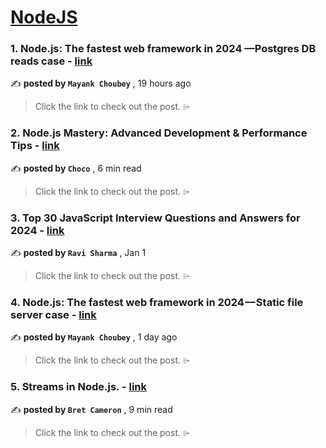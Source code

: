 
<h1><a href=https://medium.com/tag/nodejs/recommended target="_blank" rel="noopener noreferrer">NodeJS</a></h1>
<h3>1. Node.js: The fastest web framework in 2024 —Postgres DB reads case - <a href=https://medium.com/deno-the-complete-reference/node-js-the-fastest-web-framework-in-2024-postgres-db-reads-case-c3574581cc5d?source=tag_recommended_feed---------0-84----------nodejs----------021a4714_3de1_45c2_94cd_d5aae4566231------- target="_blank" rel="noopener noreferrer">link</a></h3>

✍️ **posted by `Mayank Choubey`** <date> , 19 hours ago</date>

<blockquote>Click the link to check out the post. ⌲</blockquote>

<h3>2. Node.js Mastery: Advanced Development & Performance Tips - <a href=https://medium.com/@Choco23/node-js-mastery-advanced-development-performance-tips-da07355c1e8a?source=tag_recommended_feed---------1-107----------nodejs----------021a4714_3de1_45c2_94cd_d5aae4566231------- target="_blank" rel="noopener noreferrer">link</a></h3>

✍️ **posted by `Choco`** <date> , 6 min read</date>

<blockquote>Click the link to check out the post. ⌲</blockquote>

<h3>3. Top 30 JavaScript Interview Questions and Answers for 2024 - <a href=https://medium.com/@javascriptcentric/top-30-javascript-interview-questions-and-answers-for-2024-7f1e2d1d0638?source=tag_recommended_feed---------2-85----------nodejs----------021a4714_3de1_45c2_94cd_d5aae4566231------- target="_blank" rel="noopener noreferrer">link</a></h3>

✍️ **posted by `Ravi Sharma`** <date> , Jan 1</date>

<blockquote>Click the link to check out the post. ⌲</blockquote>

<h3>4. Node.js: The fastest web framework in 2024 — Static file server case - <a href=https://medium.com/deno-the-complete-reference/node-js-the-fastest-web-framework-in-2024-static-file-server-case-9659c473b5ac?source=tag_recommended_feed---------3-84----------nodejs----------021a4714_3de1_45c2_94cd_d5aae4566231------- target="_blank" rel="noopener noreferrer">link</a></h3>

✍️ **posted by `Mayank Choubey`** <date> , 1 day ago</date>

<blockquote>Click the link to check out the post. ⌲</blockquote>

<h3>5. Streams in Node.js. - <a href=https://medium.com/gitconnected/an-introduction-to-streams-in-node-js-e021650f0440?source=tag_recommended_feed---------4-107----------nodejs----------021a4714_3de1_45c2_94cd_d5aae4566231------- target="_blank" rel="noopener noreferrer">link</a></h3>

✍️ **posted by `Bret Cameron`** <date> , 9 min read</date>

<blockquote>Click the link to check out the post. ⌲</blockquote>

